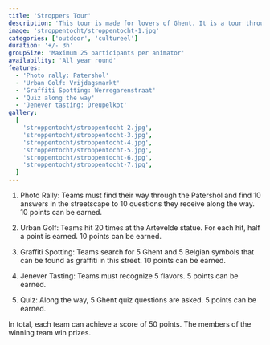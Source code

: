 ```yaml
---
title: 'Stroppers Tour'
description: 'This tour is made for lovers of Ghent. It is a tour through the city center of Ghent with tasks and activities.'
image: 'stroppentocht/stroppentocht-1.jpg'
categories: ['outdoor', 'cultureel']
duration: '+/- 3h'
groupSize: 'Maximum 25 participants per animator'
availability: 'All year round'
features:
  - 'Photo rally: Patershol'
  - 'Urban Golf: Vrijdagsmarkt'
  - 'Graffiti Spotting: Werregarenstraat'
  - 'Quiz along the way'
  - 'Jenever tasting: Dreupelkot'
gallery:
  [
    'stroppentocht/stroppentocht-2.jpg',
    'stroppentocht/stroppentocht-3.jpg',
    'stroppentocht/stroppentocht-4.jpg',
    'stroppentocht/stroppentocht-5.jpg',
    'stroppentocht/stroppentocht-6.jpg',
    'stroppentocht/stroppentocht-7.jpg',
  ]
---
```


1. Photo Rally: Teams must find their way through the Patershol and find 10 answers in the streetscape to 10 questions they receive along the way. 10 points can be earned.

2. Urban Golf: Teams hit 20 times at the Artevelde statue. For each hit, half a point is earned. 10 points can be earned.

3. Graffiti Spotting: Teams search for 5 Ghent and 5 Belgian symbols that can be found as graffiti in this street. 10 points can be earned.

4. Jenever Tasting: Teams must recognize 5 flavors. 5 points can be earned.

5. Quiz: Along the way, 5 Ghent quiz questions are asked. 5 points can be earned.

In total, each team can achieve a score of 50 points. The members of the winning team win prizes.

